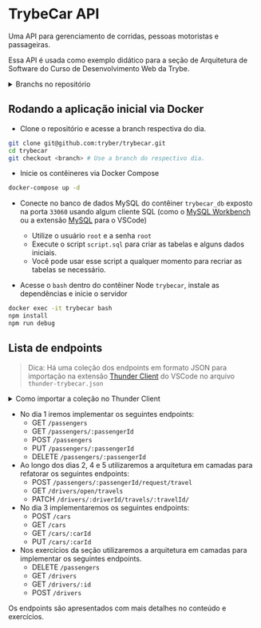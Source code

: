 # TrybeCar API

Uma API para gerenciamento de corridas, pessoas motoristas e passageiras.

Essa API é usada como exemplo didático para a seção de Arquitetura de Software do Curso de Desenvolvimento Web da Trybe.

<details>
  <summary>Branchs no repositório</summary>

  Cada dia de conteúdo possui 3 _branches_ no seguinte padrão:

- **n-begin**: Versão do projeto que é o ponto de partida do conteúdo do dia.
- **n-content**: Versão do projeto que inclui tudo que foi implementado no conteúdo e é o ponto de partida para aula ao vivo.
- **n-live-lecture**: Versão do projeto que inclui tudo que foi implementado no conteúdo e a aula ao vivo e é o ponto de partida para o exercício do dia.

## Mapa das branches

### Dia 1

  1. [1-begin](https://github.com/tryber/trybecar/tree/1-begin)
  2. [1-content](https://github.com/tryber/trybecar/tree/1-content)
  3. [1-live-lecture](https://github.com/tryber/trybecar/tree/1-live-lecture)

### Dia 2
  
  1. [2-begin](https://github.com/tryber/trybecar/tree/2-begin)
  2. [2-content](https://github.com/tryber/trybecar/tree/2-content)
  3. [2-live-lecture](https://github.com/tryber/trybecar/tree/2-live-lecture)

### Dia 3
  
  1. [3-begin](https://github.com/tryber/trybecar/tree/3-begin)
  2. [3-content](https://github.com/tryber/trybecar/tree/3-content)
  3. [3-live-lecture](https://github.com/tryber/trybecar/tree/3-live-lecture)

### Dia 4
  
  1. [4-begin](https://github.com/tryber/trybecar/tree/4-begin)
  2. [4-content](https://github.com/tryber/trybecar/tree/4-content)
  3. [4-live-lecture](https://github.com/tryber/trybecar/tree/4-live-lecture)

### Dia 5

  1. [5-begin](https://github.com/tryber/trybecar/tree/5-begin)
  2. [5-content](https://github.com/tryber/trybecar/tree/5-content)
  3. [5-live-lecture](https://github.com/tryber/trybecar/tree/5-live-lecture)

  > **De olho na dica 👀:** Caso queira ver a versão completa da aplicação, utilize a branch [`5-live-lecture`](https://github.com/tryber/trybecar/tree/5-live-lecture).
</details>

## Rodando a aplicação inicial via Docker

- Clone o repositório e acesse a branch respectiva do dia.

```bash
git clone git@github.com:tryber/trybecar.git
cd trybecar
git checkout <branch> # Use a branch do respectivo dia.
```

- Inicie os contêineres via Docker Compose
  
```bash
docker-compose up -d
```

- Conecte no banco de dados MySQL do contêiner `trybecar_db` exposto na porta `33060` usando algum cliente SQL (como o [MySQL Workbench](https://dev.mysql.com/downloads/workbench/) ou a extensão [MySQL](https://marketplace.visualstudio.com/items?itemName=cweijan.vscode-mysql-client2) para o VSCode)
  - Utilize o usuário `root` e a senha `root`
  - Execute o script `script.sql` para criar as tabelas e alguns dados iniciais.
  - Você pode usar esse script a qualquer momento para recriar as tabelas se necessário.

- Acesse o `bash` dentro do contêiner Node `trybecar`, instale as dependências e inicie o servidor

```bash
docker exec -it trybecar bash
npm install
npm run debug
```

## Lista de endpoints

> Dica: Há uma coleção dos endpoints em formato JSON para importação na extensão [Thunder Client](https://marketplace.visualstudio.com/items?itemName=rangav.vscode-thunder-client) do VSCode no arquivo `thunder-trybecar.json`

<details>
  <summary>Como importar a coleção no Thunder Client</summary>

  1. Abra a aba da extensão Thunder Client
  2. CLique na aba Collections
  3. Clique no menu de opções
  4. Clique em Import
  5. Escolha o arquivo `thunder-trybecar.json`
  6. Clique em OK
  
  <img alt="Imagem da tela de importação do Thunder Client" src="./thunder-collection.png">
</details>

- No dia 1 iremos implementar os seguintes endpoints:
  - GET `/passengers`
  - GET `/passengers/:passengerId`
  - POST `/passengers`
  - PUT `/passengers/:passengerId`
  - DELETE `/passengers/:passengerId`
- Ao longo dos dias 2, 4 e 5 utilizaremos a arquitetura em camadas para refatorar os seguintes endpoints:
  - POST `/passengers/:passengerId/request/travel`
  - GET `/drivers/open/travels`
  - PATCH `/drivers/:driverId/travels/:travelId/`
- No dia 3 implementaremos os seguintes endpoints:
  - POST `/cars`
  - GET `/cars`
  - GET `/cars/:carId`
  - PUT `/cars/:carId`
- Nos exercícios da seção utilizaremos a arquitetura em camadas para implementar os seguintes endpoints.
  - DELETE `/passengers`
  - GET `/drivers`
  - GET `/drivers/:id`
  - POST `/drivers`

Os endpoints são apresentados com mais detalhes no conteúdo e exercícios.
